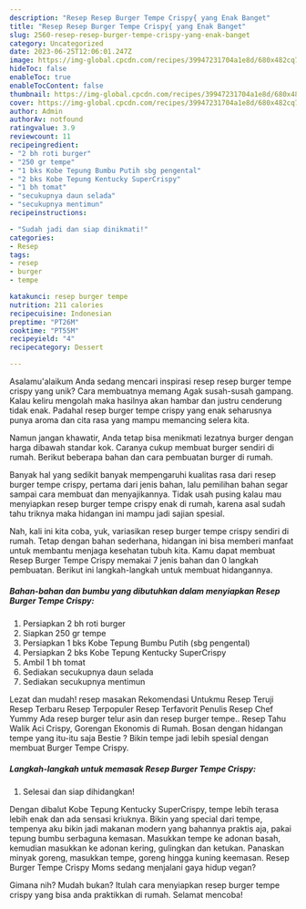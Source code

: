 ```yaml
---
description: "Resep Resep Burger Tempe Crispy{ yang Enak Banget"
title: "Resep Resep Burger Tempe Crispy{ yang Enak Banget"
slug: 2560-resep-resep-burger-tempe-crispy-yang-enak-banget
category: Uncategorized
date: 2023-06-25T12:06:01.247Z
image: https://img-global.cpcdn.com/recipes/39947231704a1e8d/680x482cq70/resep-burger-tempe-crispy-foto-resep-utama.jpg
hideToc: false
enableToc: true
enableTocContent: false
thumbnail: https://img-global.cpcdn.com/recipes/39947231704a1e8d/680x482cq70/resep-burger-tempe-crispy-foto-resep-utama.jpg
cover: https://img-global.cpcdn.com/recipes/39947231704a1e8d/680x482cq70/resep-burger-tempe-crispy-foto-resep-utama.jpg
author: Admin
authorAv: notfound
ratingvalue: 3.9
reviewcount: 11
recipeingredient:
- "2 bh roti burger"
- "250 gr tempe"
- "1 bks Kobe Tepung Bumbu Putih sbg pengental"
- "2 bks Kobe Tepung Kentucky SuperCrispy"
- "1 bh tomat"
- "secukupnya daun selada"
- "secukupnya mentimun"
recipeinstructions:

- "Sudah jadi dan siap dinikmati!"
categories:
- Resep
tags:
- resep
- burger
- tempe

katakunci: resep burger tempe 
nutrition: 211 calories
recipecuisine: Indonesian
preptime: "PT26M"
cooktime: "PT55M"
recipeyield: "4"
recipecategory: Dessert

---
```



Asalamu'alaikum Anda sedang mencari inspirasi resep resep burger tempe crispy yang unik? Cara membuatnya memang Agak susah-susah gampang. Kalau keliru mengolah maka hasilnya akan hambar dan justru cenderung tidak enak. Padahal resep burger tempe crispy yang enak seharusnya punya aroma dan cita rasa yang mampu memancing selera kita.


Namun jangan khawatir, Anda tetap bisa menikmati lezatnya burger dengan harga dibawah standar kok. Caranya cukup membuat burger sendiri di rumah. Berikut beberapa bahan dan cara pembuatan burger di rumah.

Banyak hal yang sedikit banyak mempengaruhi kualitas rasa dari resep burger tempe crispy, pertama dari jenis bahan, lalu pemilihan bahan segar sampai cara membuat dan menyajikannya. Tidak usah pusing kalau mau menyiapkan resep burger tempe crispy enak di rumah, karena asal sudah tahu triknya maka hidangan ini mampu jadi sajian spesial.


Nah, kali ini kita coba, yuk, variasikan resep burger tempe crispy sendiri di rumah. Tetap dengan bahan sederhana, hidangan ini bisa memberi manfaat untuk membantu menjaga kesehatan tubuh kita. Kamu dapat membuat Resep Burger Tempe Crispy memakai 7 jenis bahan dan 0 langkah pembuatan. Berikut ini langkah-langkah untuk membuat hidangannya.

<!--inarticleads1-->

##### Bahan-bahan dan bumbu yang dibutuhkan dalam menyiapkan Resep Burger Tempe Crispy:

1. Persiapkan 2 bh roti burger
1. Siapkan 250 gr tempe
1. Persiapkan 1 bks Kobe Tepung Bumbu Putih (sbg pengental)
1. Persiapkan 2 bks Kobe Tepung Kentucky SuperCrispy
1. Ambil 1 bh tomat
1. Sediakan secukupnya daun selada
1. Sediakan secukupnya mentimun


Lezat dan mudah! resep masakan Rekomendasi Untukmu Resep Teruji Resep Terbaru Resep Terpopuler Resep Terfavorit Penulis Resep Chef Yummy Ada resep burger telur asin dan resep burger tempe.. Resep Tahu Walik Aci Crispy, Gorengan Ekonomis di Rumah. Bosan dengan hidangan tempe yang itu-itu saja Bestie ? Bikin tempe jadi lebih spesial dengan membuat Burger Tempe Crispy. 

<!--inarticleads2-->

##### Langkah-langkah untuk memasak Resep Burger Tempe Crispy:


1. Selesai dan siap dihidangkan!

Dengan dibalut Kobe Tepung Kentucky SuperCrispy, tempe lebih terasa lebih enak dan ada sensasi kriuknya. Bikin yang special dari tempe, tempenya aku bikin jadi makanan modern yang bahannya praktis aja, pakai tepung bumbu serbaguna kemasan. Masukkan tempe ke adonan basah, kemudian masukkan ke adonan kering, gulingkan dan ketukan. Panaskan minyak goreng, masukkan tempe, goreng hingga kuning keemasan. Resep Burger Tempe Crispy Moms sedang menjalani gaya hidup vegan? 

Gimana nih? Mudah bukan? Itulah cara menyiapkan resep burger tempe crispy yang bisa anda praktikkan di rumah. Selamat mencoba!
